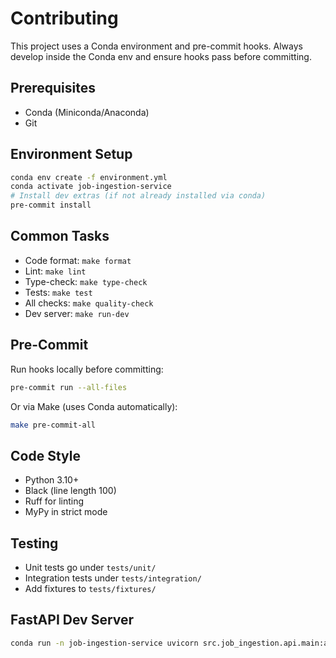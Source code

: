# Contributing

This project uses a Conda environment and pre-commit hooks. Always develop inside the Conda env and ensure hooks pass before committing.

## Prerequisites
- Conda (Miniconda/Anaconda)
- Git

## Environment Setup
```bash
conda env create -f environment.yml
conda activate job-ingestion-service
# Install dev extras (if not already installed via conda)
pre-commit install
```

## Common Tasks
- Code format: `make format`
- Lint: `make lint`
- Type-check: `make type-check`
- Tests: `make test`
- All checks: `make quality-check`
- Dev server: `make run-dev`

## Pre-Commit
Run hooks locally before committing:
```bash
pre-commit run --all-files
```

Or via Make (uses Conda automatically):
```bash
make pre-commit-all
```

## Code Style
- Python 3.10+
- Black (line length 100)
- Ruff for linting
- MyPy in strict mode

## Testing
- Unit tests go under `tests/unit/`
- Integration tests under `tests/integration/`
- Add fixtures to `tests/fixtures/`

## FastAPI Dev Server
```bash
conda run -n job-ingestion-service uvicorn src.job_ingestion.api.main:app --reload --port 8000
```
